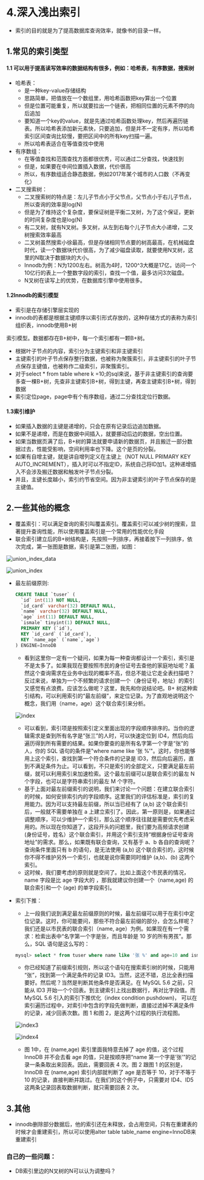 # 4.深入浅出索引

* 索引的目的就是为了提高数据库查询效率，就像书的目录一样。

## 1.常见的索引类型

#### 1.1 可以用于提高读写效率的数据结构有很多，例如：哈希表，有序数据，搜索树

* 哈希表：
  * 是一种key-value存储结构
  * 思路简单，把值放在一个数组里，用哈希函数把key算出一个位置
  * 但是位置可能重复，所以就要拉出一个链表，把相同位置的元素不停的向后追加
  * 要知道一个key的value，就是先通过哈希函数处理key，然后再遍历链表。所以哈希表添加新元素快，只要追加，但是并不一定有序，所以哈希索引区间查询比较慢，要把区间中的所有key扫描一遍。
  * 所以哈希表适合在等值查找中使用
* 有序数组：
  * 在等值查找和范围查找方面都很优秀，可以通过二分查找，快速找到
  * 但是，如果要在中间位置插入数据，代价很高
  * 所以，有序数组适合静态数据，例如2017年某个城市的人口数（不再变化）
* 二叉搜索树：
  * 二叉搜索树的特点是：左儿子节点小于父节点，父节点小于右儿子节点，所以查询的效率是log(N)
  * 但是为了维持这个复杂度，要保证树是平衡二叉树，为了这个保证，更新的时间复杂度也是log(N)
  * 有二叉树，就有N叉树。多叉树，从左到右每个儿子节点大小递增，二叉树搜索效率最高
  * 二叉树虽然搜索小徐最高，但是存储相同节点要的树高最高，在机械磁盘时代，读一个数据块代价很高，为了减少磁盘读取，就要使用N叉树，这里的N取决于数据块的大小。
  * Innodb为例：N为1200左右。树高为4时，1200^3大概是17亿，访问一个10亿行的表上一个整数字段的索引，查找一个值，最多访问3次磁盘。
  * N叉树在读写上的优势，在数据库引擎中使用很多。

#### 1.2Innodb的索引模型

* 索引是在存储引擎层实现的
* innodb的表都是根据主键顺序以索引形式存放的，这种存储方式的表称为索引组织表，innodb使用B+树

索引模型。数据都存在B+树中，每一个索引都有一颗B+树。

* 根据叶子节点的内容，索引分为主键索引和非主键索引
* 主键索引的叶子节点保存整行数据，也被称为聚簇索引，非主键索引的叶子节点保存主键值，也被称作二级索引，非聚簇索引。
* 对于select * from table where k =10;的sql来说，基于非主键索引的查询要多查一棵B+树，先查非主键索引B+树，得到主键，再查主键索引B+树，得到数据
* 索引定位page，page中有个有序数组，通过二分查找定位行数据。

#### 1.3索引维护

* 如果插入数据的主键是递增的，只会在原有记录后边追加数据。
* 如果不是递增，而是在数据中间插入，就要挪动后边的数据，空出位置。
* 如果当数据页满了后，B+树的算法就要申请新的数据页，并且搬迁一部分数据过去，性能受影响，空间利用率也下降。这个是页的分裂。
* 如果有自增主键，就是讲自增列定义在主键上（NOT NULL PRIMARY KEY AUTO_INCREMENT），插入时可以不指定ID，系统自己将ID加1。这种递增插入不会涉及搬迁数据和触发叶子节点分裂。
* 并且，主键长度越小，索引约节省空间。因为非主键索引的叶子节点保存的是主键值。

## 2.一些其他的概念

* 覆盖索引：可以满足查询的索引叫覆盖索引。覆盖索引可以减少树的搜索，显著提升查询性能，所以使用覆盖索引是一个常用的性能优化手段
* 联合索引建立后的B+树结构是，先按照一列排序，再接着按下一列排序，依次完成，第一张图是数据，索引是第二张图，如图：

![union_index_data](./union_index_data.png)



![union_index](./union_index.png)

* 最左前缀原则:

  ```sql
  CREATE TABLE `tuser` (
    `id` int(11) NOT NULL,
    `id_card` varchar(32) DEFAULT NULL,
    `name` varchar(32) DEFAULT NULL,
    `age` int(11) DEFAULT NULL,
    `ismale` tinyint(1) DEFAULT NULL,
    PRIMARY KEY (`id`),
    KEY `id_card` (`id_card`),
    KEY `name_age` (`name`,`age`)
  ) ENGINE=InnoDB
  ```

  * 看到这里你一定有一个疑问，如果为每一种查询都设计一个索引，索引是不是太多了。如果我现在要按照市民的身份证号去查他的家庭地址呢？虽然这个查询需求在业务中出现的概率不高，但总不能让它走全表扫描吧？反过来说，单独为一个不频繁的请求创建一个（身份证号，地址）的索引又感觉有点浪费。应该怎么做呢？这里，我先和你说结论吧。B+ 树这种索引结构，可以利用索引的“最左前缀”，来定位记录。为了直观地说明这个概念，我们用（name，age）这个联合索引来分析。

  

  ![index](./union_index2.JPG)

  * 可以看到，索引项是按照索引定义里面出现的字段顺序排序的。当你的逻辑需求是查到所有名字是“张三”的人时，可以快速定位到 ID4，然后向后遍历得到所有需要的结果。如果你要查的是所有名字第一个字是“张”的人，你的 SQL 语句的条件是"where name like ‘张 %’"。这时，你也能够用上这个索引，查找到第一个符合条件的记录是 ID3，然后向后遍历，直到不满足条件为止。可以看到，不只是索引的全部定义，只要满足最左前缀，就可以利用索引来加速检索。这个最左前缀可以是联合索引的最左 N 个字段，也可以是字符串索引的最左 M 个字符。
  * 基于上面对最左前缀索引的说明，我们来讨论一个问题：在建立联合索引的时候，如何安排索引内的字段顺序。这里我们的评估标准是，索引的复用能力。因为可以支持最左前缀，所以当已经有了 (a,b) 这个联合索引后，一般就不需要单独在 a 上建立索引了。因此，第一原则是，如果通过调整顺序，可以少维护一个索引，那么这个顺序往往就是需要优先考虑采用的。所以现在你知道了，这段开头的问题里，我们要为高频请求创建 (身份证号，姓名）这个联合索引，并用这个索引支持“根据身份证号查询地址”的需求。那么，如果既有联合查询，又有基于 a、b 各自的查询呢？查询条件里面只有 b 的语句，是无法使用 (a,b) 这个联合索引的，这时候你不得不维护另外一个索引，也就是说你需要同时维护 (a,b)、(b) 这两个索引。
  * 这时候，我们要考虑的原则就是空间了。比如上面这个市民表的情况，name 字段是比 age 字段大的 ，那我就建议你创建一个（name,age) 的联合索引和一个 (age) 的单字段索引。

* 索引下推：

  * 上一段我们说到满足最左前缀原则的时候，最左前缀可以用于在索引中定位记录。这时，你可能要问，那些不符合最左前缀的部分，会怎么样呢？我们还是以市民表的联合索引（name, age）为例。如果现在有一个需求：检索出表中“名字第一个字是张，而且年龄是 10 岁的所有男孩”。那么，SQL 语句是这么写的：

  ```sql
  mysql> select * from tuser where name like '张 %' and age=10 and ismale=1;
  ```

  * 你已经知道了前缀索引规则，所以这个语句在搜索索引树的时候，只能用 “张”，找到第一个满足条件的记录 ID3。当然，这还不错，总比全表扫描要好。然后呢？当然是判断其他条件是否满足。在 MySQL 5.6 之前，只能从 ID3 开始一个个回表。到主键索引上找出数据行，再对比字段值。而 MySQL 5.6 引入的索引下推优化（index condition pushdown)， 可以在索引遍历过程中，对索引中包含的字段先做判断，直接过滤掉不满足条件的记录，减少回表次数。图 1 和图 2，是这两个过程的执行流程图。
  
  ![index3](./index3.JPG)    

  ![index4](./index4.JPG)
  
  * 图 1中，在 (name,age) 索引里面我特意去掉了 age 的值，这个过程 InnoDB 并不会去看 age 的值，只是按顺序把“name 第一个字是’张’”的记录一条条取出来回表。因此，需要回表 4 次。图 2 跟图 1 的区别是，InnoDB 在 (name,age) 索引内部就判断了 age 是否等于 10，对于不等于 10 的记录，直接判断并跳过。在我们的这个例子中，只需要对 ID4、ID5 这两条记录回表取数据判断，就只需要回表 2 次。



## 3.其他

* innodb删除部分数据后，他的索引还在未释放，会占用空间，只有在重建表的时候才会重建索引，所以可以使用alter table table_name engine=InnoDB来重建索引

### 自己的一些问题：

* DB索引里边的N叉树的N可以认为调整吗？
